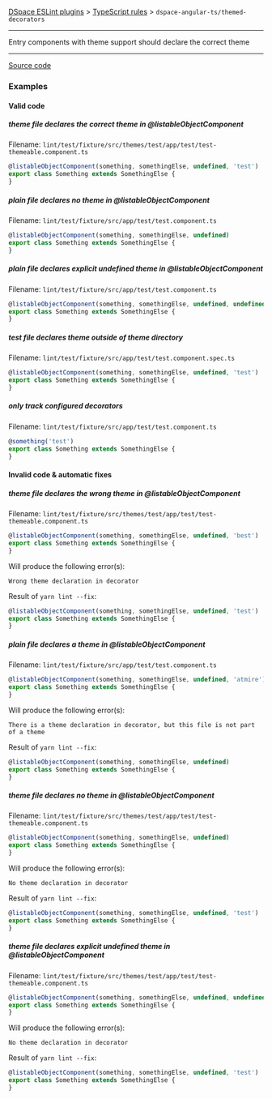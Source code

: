 [DSpace ESLint plugins](../../../../lint/README.md) > [TypeScript rules](../index.md) > `dspace-angular-ts/themed-decorators`
_______

Entry components with theme support should declare the correct theme

_______

[Source code](../../../../lint/src/rules/ts/themed-decorators.ts)

### Examples


#### Valid code
    
##### theme file declares the correct theme in @listableObjectComponent
        
Filename: `lint/test/fixture/src/themes/test/app/test/test-themeable.component.ts`
        
```typescript
@listableObjectComponent(something, somethingElse, undefined, 'test')
export class Something extends SomethingElse {
}
```
    
##### plain file declares no theme in @listableObjectComponent
        
Filename: `lint/test/fixture/src/app/test/test.component.ts`
        
```typescript
@listableObjectComponent(something, somethingElse, undefined)
export class Something extends SomethingElse {
}
```
    
##### plain file declares explicit undefined theme in @listableObjectComponent
        
Filename: `lint/test/fixture/src/app/test/test.component.ts`
        
```typescript
@listableObjectComponent(something, somethingElse, undefined, undefined)
export class Something extends SomethingElse {
}
```
    
##### test file declares theme outside of theme directory
        
Filename: `lint/test/fixture/src/app/test/test.component.spec.ts`
        
```typescript
@listableObjectComponent(something, somethingElse, undefined, 'test')
export class Something extends SomethingElse {
}
```
    
##### only track configured decorators
        
Filename: `lint/test/fixture/src/app/test/test.component.ts`
        
```typescript
@something('test')
export class Something extends SomethingElse {
}
```
    



#### Invalid code  &amp; automatic fixes
    
##### theme file declares the wrong theme in @listableObjectComponent
        
Filename: `lint/test/fixture/src/themes/test/app/test/test-themeable.component.ts`
        
```typescript
@listableObjectComponent(something, somethingElse, undefined, 'best')
export class Something extends SomethingElse {
}
```
Will produce the following error(s):
```
Wrong theme declaration in decorator
```
        
Result of `yarn lint --fix`:
```typescript
@listableObjectComponent(something, somethingElse, undefined, 'test')
export class Something extends SomethingElse {
}
```
        
    
##### plain file declares a theme in @listableObjectComponent
        
Filename: `lint/test/fixture/src/app/test/test.component.ts`
        
```typescript
@listableObjectComponent(something, somethingElse, undefined, 'atmire')
export class Something extends SomethingElse {
}
```
Will produce the following error(s):
```
There is a theme declaration in decorator, but this file is not part of a theme
```
        
Result of `yarn lint --fix`:
```typescript
@listableObjectComponent(something, somethingElse, undefined)
export class Something extends SomethingElse {
}
```
        
    
##### theme file declares no theme in @listableObjectComponent
        
Filename: `lint/test/fixture/src/themes/test/app/test/test-themeable.component.ts`
        
```typescript
@listableObjectComponent(something, somethingElse, undefined)
export class Something extends SomethingElse {
}
```
Will produce the following error(s):
```
No theme declaration in decorator
```
        
Result of `yarn lint --fix`:
```typescript
@listableObjectComponent(something, somethingElse, undefined, 'test')
export class Something extends SomethingElse {
}
```
        
    
##### theme file declares explicit undefined theme in @listableObjectComponent
        
Filename: `lint/test/fixture/src/themes/test/app/test/test-themeable.component.ts`
        
```typescript
@listableObjectComponent(something, somethingElse, undefined, undefined)
export class Something extends SomethingElse {
}
```
Will produce the following error(s):
```
No theme declaration in decorator
```
        
Result of `yarn lint --fix`:
```typescript
@listableObjectComponent(something, somethingElse, undefined, 'test')
export class Something extends SomethingElse {
}
```
        
    

